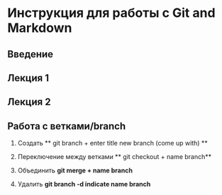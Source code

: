 # Инструкция для работы с Git and Markdown

## Введение

## Лекция 1

## Лекция 2

## Работа с ветками/branch

1. Создать
** git branch + enter title new branch (come up with) **

2. Переключение между ветками
** git checkout + name branch**

3. Объединить
**git merge + name branch**

4. Удалить
**git branch -d indicate name branch**

